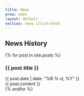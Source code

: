 ```yaml
---
title: News
area: news
layout: default
section: news illustrated
---
```


## News History

{% for post in site.posts %}
<article>
    <h3 id="latest-news">{{ post.title }}</h3>
    <div class="date">{{ post.date | date: "%B %-d, %Y" }}</div>
    {{ post.content }}
</article>
{% endfor %}
